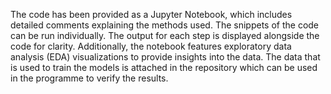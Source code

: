 The code has been provided as a Jupyter Notebook, which includes detailed comments explaining the methods used. The snippets of the code can be run individually. The output for each step is displayed alongside the code for clarity. Additionally, the notebook features exploratory data analysis (EDA) visualizations to provide insights into the data.
The data that is used to train the models is attached in the repository which can be used in the programme to verify the results. 
